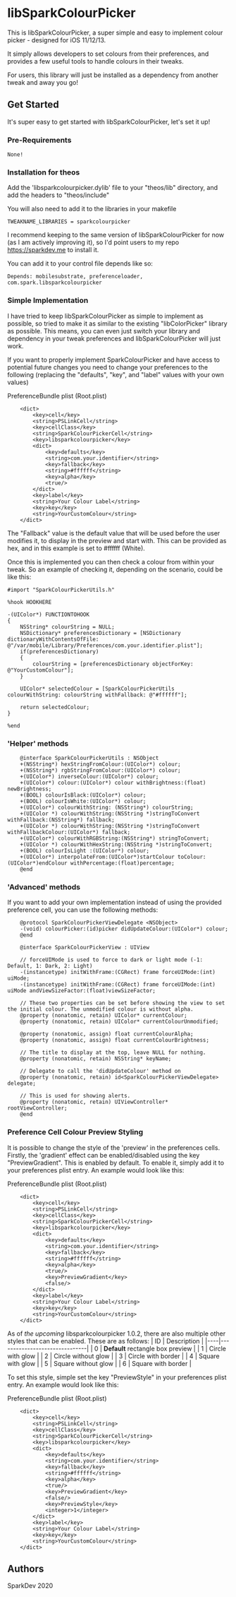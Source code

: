 # libSparkColourPicker
This is libSparkColourPicker, a super simple and easy to implement colour picker - designed for iOS 11/12/13.

It simply allows developers to set colours from their preferences, and provides a few useful tools to handle colours in their tweaks.

For users, this library will just be installed as a dependency from another tweak and away you go!

## Get Started
It's super easy to get started with libSparkColourPicker, let's set it up!

### Pre-Requirements
```
None!
```

### Installation for theos
Add the 'libsparkcolourpicker.dylib' file to your "theos/lib" directory, and add the headers to "theos/include"

You will also need to add it to the libraries in your makefile
```
TWEAKNAME_LIBRARIES = sparkcolourpicker
```

I recommend keeping to the same version of libSparkColourPicker for now (as I am actively improving it), so I'd point users to my repo https://sparkdev.me to install it.

You can add it to your control file depends like so:

```
Depends: mobilesubstrate, preferenceloader, com.spark.libsparkcolourpicker
```


### Simple Implementation

I have tried to keep libSparkColourPicker as simple to implement as possible, so tried to make it as similar to the existing "libColorPicker" library as possible.
This means, you can even just switch your library and dependency in your tweak preferences and libSparkColourPicker will just work.

If you want to properly implement SparkColourPicker and have access to potential future changes you need to change your preferences to the following (replacing the "defaults", "key", and "label" values with your own values)

PreferenceBundle plist (Root.plist)
```
	<dict>
		<key>cell</key>
		<string>PSLinkCell</string>
		<key>cellClass</key>
		<string>SparkColourPickerCell</string>
		<key>libsparkcolourpicker</key>
		<dict>
			<key>defaults</key>
			<string>com.your.identifier</string>
			<key>fallback</key>
			<string>#ffffff</string>
			<key>alpha</key>
			<true/>
		</dict>
		<key>label</key>
		<string>Your Colour Label</string>
		<key>key</key>
		<string>YourCustomColour</string>
	</dict>
```
The "Fallback" value is the default value that will be used before the user modifies it, to display in the preview and start with. This can be provided as hex, and in this example is set to #ffffff (White).

Once this is implemented you can then check a colour from within your tweak.
So an example of checking it, depending on the scenario, could be like this:

```
#import "SparkColourPickerUtils.h"

%hook HOOKHERE

-(UIColor*) FUNCTIONTOHOOK
{
    NSString* colourString = NULL;
    NSDictionary* preferencesDictionary = [NSDictionary dictionaryWithContentsOfFile: @"/var/mobile/Library/Preferences/com.your.identifier.plist"];
    if(preferencesDictionary)
    {
        colourString = [preferencesDictionary objectForKey: @"YourCustomColour"];
    }

    UIColor* selectedColour = [SparkColourPickerUtils colourWithString: colourString withFallback: @"#ffffff"];

    return selectedColour;
}

%end
```

### 'Helper' methods

```
    @interface SparkColourPickerUtils : NSObject
    +(NSString*) hexStringFromColour:(UIColor*) colour;
    +(NSString*) rgbStringFromColour:(UIColor*) colour;
    +(UIColor*) inverseColour:(UIColor*) colour;
    +(UIColor*) colour:(UIColor*) colour withBrightness:(float) newBrightness;
    +(BOOL) colourIsBlack:(UIColor*) colour;
    +(BOOL) colourIsWhite:(UIColor*) colour;
    +(UIColor*) colourWithString: (NSString*) colourString;
    +(UIColor *) colourWithString:(NSString *)stringToConvert withFallback:(NSString*) fallback;
    +(UIColor *) colourWithString:(NSString *)stringToConvert withFallbackColour:(UIColor*) fallback;
    +(UIColor*) colourWithRGBString:(NSString*) stringToConvert;
    +(UIColor *) colourWithHexString:(NSString *)stringToConvert;
    +(BOOL) colourIsLight :(UIColor*) colour;
    +(UIColor*) interpolateFrom:(UIColor*)startColour toColour:(UIColor*)endColour withPercentage:(float)percentage;
    @end
```


### 'Advanced' methods

If you want to add your own implementation instead of using the provided preference cell, you can use the following methods:

```
    @protocol SparkColourPickerViewDelegate <NSObject>
    -(void) colourPicker:(id)picker didUpdateColour:(UIColor*) colour;
    @end

    @interface SparkColourPickerView : UIView

    // forceUIMode is used to force to dark or light mode (-1: Default, 1: Dark, 2: Light)
    -(instancetype) initWithFrame:(CGRect) frame forceUIMode:(int) uiMode;
    -(instancetype) initWithFrame:(CGRect) frame forceUIMode:(int) uiMode andViewSizeFactor:(float)viewSizeFactor;

    // These two properties can be set before showing the view to set the initial colour. The unmodified colour is without alpha.
    @property (nonatomic, retain) UIColor* currentColour;
    @property (nonatomic, retain) UIColor* currentColourUnmodified;

    @property (nonatomic, assign) float currentColourAlpha;
    @property (nonatomic, assign) float currentColourBrightness;

    // The title to display at the top, leave NULL for nothing.
    @property (nonatomic, retain) NSString* keyName;

    // Delegate to call the 'didUpdateColour' method on
    @property (nonatomic, retain) id<SparkColourPickerViewDelegate> delegate;
    
    // This is used for showing alerts.
    @property (nonatomic, retain) UIViewController* rootViewController;
    @end
```

### Preference Cell Colour Preview Styling

It is possible to change the style of the 'preview' in the preferences cells.
Firstly, the 'gradient' effect can be enabled/disabled using the key "PreviewGradient". This is enabled by default.
To enable it, simply add it to your preferences plist entry.
An example would look like this:

PreferenceBundle plist (Root.plist)
```
	<dict>
		<key>cell</key>
		<string>PSLinkCell</string>
		<key>cellClass</key>
		<string>SparkColourPickerCell</string>
		<key>libsparkcolourpicker</key>
		<dict>
			<key>defaults</key>
			<string>com.your.identifier</string>
			<key>fallback</key>
			<string>#ffffff</string>
			<key>alpha</key>
			<true/>
            <key>PreviewGradient</key>
            <false/>
		</dict>
		<key>label</key>
		<string>Your Colour Label</string>
		<key>key</key>
		<string>YourCustomColour</string>
	</dict>
```

As of *the upcoming* libsparkcolourpicker 1.0.2, there are also multiple other styles that can be enabled.
These are as follows:
| ID | Description                   |
|----|-------------------------------|
| 0  | **Default** rectangle box preview |
| 1  | Circle with glow              |
| 2  | Circle without glow           |
| 3  | Circle with border            |
| 4  | Square with glow              |
| 5  | Square without glow           |
| 6  | Square with border            |

To set this style, simple set the key "PreviewStyle" in your preferences plist entry.
An example would look like this:

PreferenceBundle plist (Root.plist)
```
	<dict>
		<key>cell</key>
		<string>PSLinkCell</string>
		<key>cellClass</key>
		<string>SparkColourPickerCell</string>
		<key>libsparkcolourpicker</key>
		<dict>
			<key>defaults</key>
			<string>com.your.identifier</string>
			<key>fallback</key>
			<string>#ffffff</string>
			<key>alpha</key>
			<true/>
            <key>PreviewGradient</key>
            <false/>
            <key>PreviewStyle</key>
            <integer>1</integer>
		</dict>
		<key>label</key>
		<string>Your Colour Label</string>
		<key>key</key>
		<string>YourCustomColour</string>
	</dict>
```

## Authors
SparkDev 2020
